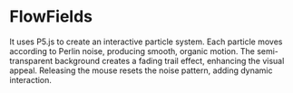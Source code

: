 # FlowFields
It uses P5.js to create an interactive particle system. Each particle moves according to Perlin noise, producing smooth, organic motion. The semi-transparent background creates a fading trail effect, enhancing the visual appeal. Releasing the mouse resets the noise pattern, adding dynamic interaction.
